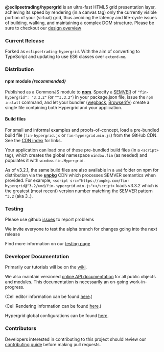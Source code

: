 **@eclipsetrading/hypergrid** is an ultra-fast HTML5 grid presentation layer, achieving its speed by rendering (in a canvas tag) only the currently visible portion of your (virtual) grid, thus avoiding the latency and life-cycle issues of building, walking, and maintaining a complex DOM structure. Please be sure to checkout our [design overview](OVERVIEW.md)
### Current Release

Forked as `eclipsetrading-hypergrid`. With the aim of converting to TypeScript and updating to use ES6 classes over `extend-me`.

### Distribution

#### npm module _(recommended)_
Published as a CommonJS module to [**npm**](http://npmjs.com/package/@eclipsetrading/hypergrid).
Specify a <a href="https://semver.org/">SEMVER</a> of `"fin-hypergrid": "3.3.2"` (or `"^3.3.2"`) in your package.json file,
issue the `npm install` command, and let your bundler (<a target="webpack" href="https://webpack.js.org/">wepback</a>,
<a target="browserify" href="http://browserify.org/">Browserify</a>) create a single file containing both Hypergrid and your application.

#### Build files
For small and informal examples and proofs-of-concept, load a pre-bundled build file (`fin-hypergrid.js` or `fin-hypergrid.min.js`) from the GitHub CDN. See the [CDN index](https://fin-hypergrid.github.io#index) for links.

Your application can load one of these pre-bundled build files (in a `<script>` tag), which creates the global namespace `window.fin` (as needed) and populates it with `window.fin.Hypergrid`.

As of v3.2.1, the same build files are also available in a `umd` folder on npm for distribution via the [**unpkg**](https://unpkg.com/) CDN which processes SEMVER semantics when provided. For example, `<script src="https://unpkg.com/fin-hypergrid@^3.2/umd/fin-hypergrid.min.js"></script>` loads v3.3.2 which is the greatest (most recent) version number matching the SEMVER pattern `^3.2` (aka 3.*.*).

### Testing

Please use github [issues](https://github.com/fin-hypergrid/core/issues/new) to report problems

We invite everyone to test the alpha branch for changes going into the next release

Find more information on our [testing page](TESTING.md)

### Developer Documentation

Primarily our tutorials will be on the [wiki](https://github.com/fin-hypergrid/core/wiki).

We also maintain versioned [online API documentation](https://fin-hypergrid.github.io/core/2.1.15/doc/Hypergrid.html) for all public objects and modules. This documentation is necessarily an on-going work-in-progress.

(Cell editor information can be found [here](https://github.com/fin-hypergrid/core/wiki/Cell-Editors).)

(Cell Rendering information can be found [here](https://github.com/fin-hypergrid/core/wiki/Cell-Renderers).)

Hypergrid global configurations can be found [here](https://fin-hypergrid.github.io/core/2.1.15/doc/module-defaults.html).

### Contributors

Developers interested in contributing to this project should review our [contributing guide](CONTRIBUTING.md) before making pull requests.
